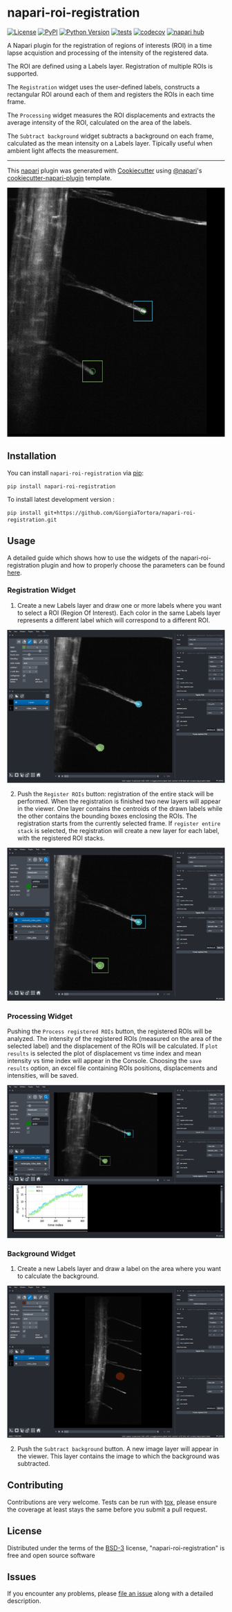 # napari-roi-registration

[![License](https://img.shields.io/pypi/l/napari-roi-registration.svg?color=green)](https://github.com/GiorgiaTortora/napari-roi-registration/raw/main/LICENSE)
[![PyPI](https://img.shields.io/pypi/v/napari-roi-registration.svg?color=green)](https://pypi.org/project/napari-roi-registration)
[![Python Version](https://img.shields.io/pypi/pyversions/napari-roi-registration.svg?color=green)](https://python.org)
[![tests](https://github.com/GiorgiaTortora/napari-roi-registration/workflows/tests/badge.svg)](https://github.com/GiorgiaTortora/napari-roi-registration/actions)
[![codecov](https://codecov.io/gh/GiorgiaTortora/napari-roi-registration/branch/main/graph/badge.svg)](https://codecov.io/gh/GiorgiaTortora/napari-roi-registration)
[![napari hub](https://img.shields.io/endpoint?url=https://api.napari-hub.org/shields/napari-roi-registration)](https://napari-hub.org/plugins/napari-roi-registration)

A Napari plugin for the registration of regions of interests (ROI) in a time lapse acquistion and processing of the intensity of the registered data.

The ROI are defined using a Labels layer. Registration of multiple ROIs is supported.  

The `Registration` widget uses the user-defined labels, constructs a rectangular ROI around each of them and registers the ROIs in each time frame.

The `Processing` widget measures the ROI displacements and extracts the average intensity of the ROI, calculated on the area of the labels.

The `Subtract background` widget subtracts a background on each frame, calculated as the mean intensity on a Labels layer.
Tipically useful when ambient light affects the measurement.  

----------------------------------

This [napari] plugin was generated with [Cookiecutter] using [@napari]'s [cookiecutter-napari-plugin] template.

<!--
Don't miss the full getting started guide to set up your new package:
https://github.com/napari/cookiecutter-napari-plugin#getting-started

and review the napari docs for plugin developers:
https://napari.org/plugins/stable/index.html
-->

![raw](https://github.com/GiorgiaTortora/napari-roi-registration/raw/main/images/roi_registration.gif)

## Installation

You can install `napari-roi-registration` via [pip]:

    pip install napari-roi-registration



To install latest development version :

    pip install git+https://github.com/GiorgiaTortora/napari-roi-registration.git

## Usage

A detailed guide which shows how to use the widgets of the napari-roi-registration plugin and how to properly choose the parameters can be found [here].

### Registration Widget

1. Create a new Labels layer and draw one or more labels where you want to select a ROI (Region Of Interest). Each color in the same Labels layer represents a different label which will correspond to a different ROI.

![raw](https://github.com/GiorgiaTortora/napari-roi-registration/raw/main/images/Picture1.png)

2. Push the `Register ROIs` button: registration of the entire stack will be performed. When the registration is finished two new layers will appear in the viewer. One layer contains the centroids of the drawn labels while the other contains the bounding boxes enclosing the ROIs.
The registration starts from the currently selected frame. If `register entire stack` is selected, the registration will create a new layer for each label, with the registered ROI stacks.

![raw](https://github.com/GiorgiaTortora/napari-roi-registration/raw/main/images/Picture2.png)

### Processing Widget

Pushing the `Process registered ROIs` button, the registered ROIs will be analyzed. The intensity of the registered ROIs (measured on the area of the selected label) and the displacement of the ROIs will be calculated.
If `plot results` is selected the plot of displacement vs time index and mean intensity vs time index will appear in the Console.
Choosing the `save results` option, an excel file containing ROIs positions, displacements and intensities, will be saved. 

![raw](https://github.com/GiorgiaTortora/napari-roi-registration/raw/main/images/Picture3.png)

### Background Widget

1. Create a new Labels layer and draw a label on the area where you want to calculate the background. 

![raw](https://github.com/GiorgiaTortora/napari-roi-registration/raw/main/images/Picture4.png)

2. Push the `Subtract background` button. A new image layer will appear in the viewer. This layer contains the image to which the background was subtracted.

## Contributing 

Contributions are very welcome. Tests can be run with [tox], please ensure
the coverage at least stays the same before you submit a pull request.

## License

Distributed under the terms of the [BSD-3] license,
"napari-roi-registration" is free and open source software

## Issues

If you encounter any problems, please [file an issue] along with a detailed description.

[napari]: https://github.com/napari/napari
[Cookiecutter]: https://github.com/audreyr/cookiecutter
[@napari]: https://github.com/napari
[MIT]: http://opensource.org/licenses/MIT
[BSD-3]: http://opensource.org/licenses/BSD-3-Clause
[GNU GPL v3.0]: http://www.gnu.org/licenses/gpl-3.0.txt
[GNU LGPL v3.0]: http://www.gnu.org/licenses/lgpl-3.0.txt
[Apache Software License 2.0]: http://www.apache.org/licenses/LICENSE-2.0
[Mozilla Public License 2.0]: https://www.mozilla.org/media/MPL/2.0/index.txt
[cookiecutter-napari-plugin]: https://github.com/napari/cookiecutter-napari-plugin
[here]: https://github.com/GiorgiaTortora/napari-roi-registration/blob/main/docs/index.md

[file an issue]: https://github.com/GiorgiaTortora/napari-roi-registration/issues

[napari]: https://github.com/napari/napari
[tox]: https://tox.readthedocs.io/en/latest/
[pip]: https://pypi.org/project/pip/
[PyPI]: https://pypi.org/
